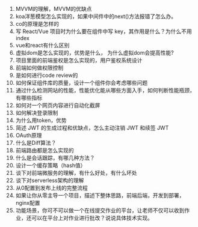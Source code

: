 1. MVVM的理解，MVVM的优缺点
3. koa洋葱模型怎么实现的，如果中间件中的next()方法报错了怎么办。
5. co的原理是怎样的
6. 写 React/Vue 项目时为什么要在组件中写 key，其作用是什么？为什么不用index
7. vue和react有什么区别
8. 虚拟dom是怎么实现的，优势是什么， 为什么虚拟dom会提高性能?
9. 项目里面的前端鉴权是怎么实现的，用户鉴权系统设计
9. 前端如何做权限控制
11. 是如何进行code review的
12. 如何保证组件库的质量，设计一个组件你会考虑哪些问题
13. 通过什么检测网站的性能，性能优化能从哪些方面入手，如何判断性能瓶颈，有哪些指标
14. 如何对一个网页内容进行自动化截屏
13. 如何解决登录限制
14. 为什么用token，优势
15. 简述 JWT 的生成过程和优缺点，怎么主动注销 JWT 和续签 JWT
16. OAuth原理
17. 什么是Diff算法？
18. 前端路由都是怎么实现的
19. 什么是会话跟踪，有哪几种方法？
20. 设计一个缓存策略（hash值）
21. 谈下对前端微服务的理解，有什么好处，有什么坏处
22. 谈下对serverless架构的理解
23. 从0配置到发布上线的完整流程
24. 如果让你从零主导一个项目，描述下整体思路，前端后端，开发到部署，nginx配置
25. 功能场景，你可不可以做一个在线提交作业的平台，让老师不仅可以收到作业，还可以在平台上对作业进行批改？说说具体技术实现。

